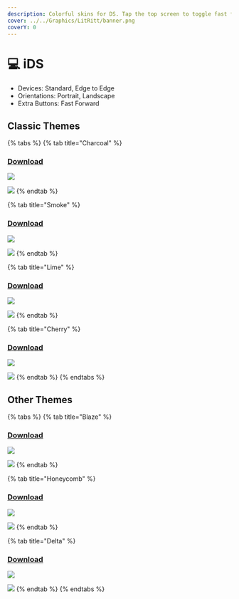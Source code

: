 ```yaml
---
description: Colorful skins for DS. Tap the top screen to toggle fast forward
cover: ../../Graphics/LitRitt/banner.png
coverY: 0
---
```


# 💻 iDS

* Devices: Standard, Edge to Edge
* Orientations: Portrait, Landscape
* Extra Buttons: Fast Forward

## Classic Themes

{% tabs %}
{% tab title="Charcoal" %}
### [Download](../../Skins/LitRitt/iDS/Charcoal/skin.deltaskin)

![](../../.gitbook/assets/IMG\_0182.PNG)

![](../../.gitbook/assets/IMG\_0183.PNG)
{% endtab %}

{% tab title="Smoke" %}
### [Download](../../Skins/LitRitt/iDS/Smoke/skin.deltaskin)

![](../../.gitbook/assets/IMG\_0180.PNG)

![](../../.gitbook/assets/IMG\_0181.PNG)
{% endtab %}

{% tab title="Lime" %}
### [Download](../../Skins/LitRitt/iDS/Lime/skin.deltaskin)

![](../../.gitbook/assets/IMG\_0184.PNG)

![](../../.gitbook/assets/IMG\_0185.PNG)
{% endtab %}

{% tab title="Cherry" %}
### [Download](../../Skins/LitRitt/iDS/Cherry/skin.deltaskin)

![](../../.gitbook/assets/IMG\_0200.PNG)

![](../../.gitbook/assets/IMG\_0201.PNG)
{% endtab %}
{% endtabs %}

## Other Themes

{% tabs %}
{% tab title="Blaze" %}
### [Download](../../Skins/LitRitt/iDS/Blaze/skin.deltaskin)

![](../../.gitbook/assets/IMG\_0266.PNG)

![](../../.gitbook/assets/IMG\_0267.PNG)
{% endtab %}

{% tab title="Honeycomb" %}
### [Download](../../Skins/LitRitt/iDS/Honeycomb/skin.deltaskin)

![](../../.gitbook/assets/IMG\_0197.PNG)

![](../../.gitbook/assets/IMG\_0198.PNG)
{% endtab %}

{% tab title="Delta" %}
### [Download](../../Skins/LitRitt/iDS/Delta/skin.deltaskin)

![](../../.gitbook/assets/IMG\_0186.PNG)

![](../../.gitbook/assets/IMG\_0187.PNG)
{% endtab %}
{% endtabs %}
